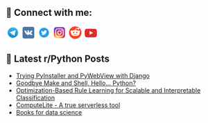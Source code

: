## 🔎 Connect with me:
[<img src="https://github.com/bullbesh/bullbesh/blob/main/images/Telegram.png" width="32" height="32" />](https://t.me/bullbesh)
[<img src="https://github.com/bullbesh/bullbesh/blob/main/images/VK.png" width="32" height="32" />](https://vk.com/bullbesh)
[<img src="https://github.com/bullbesh/bullbesh/blob/main/images/Twitter.png" width="32" height="32" />](https://twitter.com/bullbesh1)
[<img src="https://github.com/bullbesh/bullbesh/blob/main/images/Instagram.png" width="32" height="32" />](https://www.instagram.com/bullbesh)
[<img src="https://github.com/bullbesh/bullbesh/blob/main/images/Reddit.png" width="32" height="32" />](https://www.reddit.com/user/bullbesh)
[<img src="https://github.com/bullbesh/bullbesh/blob/main/images/YouTube.png" width="32" height="32" />](https://www.youtube.com/channel/UCtfjRs6uzgq5mfm8S06WTcg)

## 📕 Latest r/Python Posts
<!-- BLOG-POST-LIST:START -->
- [Trying PyInstaller and PyWebView with Django](https://www.reddit.com/r/Python/comments/1h4wyqk/trying_pyinstaller_and_pywebview_with_django/)
- [Goodbye Make and Shell, Hello... Python?](https://www.reddit.com/r/Python/comments/1h4wvzy/goodbye_make_and_shell_hello_python/)
- [Optimization-Based Rule Learning for Scalable and Interpretable Classification](https://www.reddit.com/r/Python/comments/1h4tvzd/optimizationbased_rule_learning_for_scalable_and/)
- [ComputeLite - A true serverless tool](https://www.reddit.com/r/Python/comments/1h4spi7/computelite_a_true_serverless_tool/)
- [Books for data science](https://www.reddit.com/r/Python/comments/1h4s0xe/books_for_data_science/)
<!-- BLOG-POST-LIST:END -->
